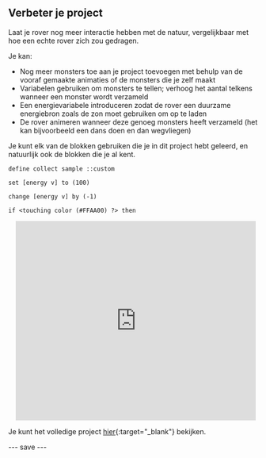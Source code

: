 ## Verbeter je project

Laat je rover nog meer interactie hebben met de natuur, vergelijkbaar met hoe een echte rover zich zou gedragen.

Je kan:
- Nog meer monsters toe aan je project toevoegen met behulp van de vooraf gemaakte animaties of de monsters die je zelf maakt
- Variabelen gebruiken om monsters te tellen; verhoog het aantal telkens wanneer een monster wordt verzameld
- Een energievariabele introduceren zodat de rover een duurzame energiebron zoals de zon moet gebruiken om op te laden
- De rover animeren wanneer deze genoeg monsters heeft verzameld (het kan bijvoorbeeld een dans doen en dan wegvliegen)

Je kunt elk van de blokken gebruiken die je in dit project hebt geleerd, en natuurlijk ook de blokken die je al kent.

```blocks3
define collect sample ::custom
```

```blocks3
set [energy v] to (100)
```

```blocks3
change [energy v] by (-1)
```

```blocks3
if <touching color (#FFAA00) ?> then
```


<div class="scratch-preview" style="margin-left: 15px;">
  <iframe allowtransparency="true" width="485" height="402" src="https://scratch.mit.edu/projects/embed/536887721/?autostart=false" frameborder="0"></iframe>
</div>

Je kunt het volledige project [hier](https://scratch.mit.edu/projects/536887721){:target="_blank"} bekijken.



--- save ---
